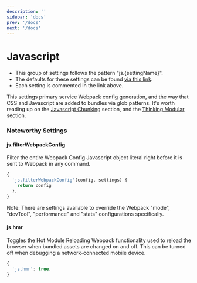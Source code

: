 ```yaml
---
description: ''
sidebar: 'docs'
prev: '/docs'
next: '/docs'
---
```


# Javascript

- This group of settings follows the pattern "js.{settingName}".
- The defaults for these settings can be found [via this link](https://github.com/halfhelix/Kit/blob/master/packages/configure/src/defaults/javascript.js).
- Each setting is commented in the link above.

This settings primary service Webpack config generation, and the way that CSS and Javascript are added to bundles via glob patterns. It's worth reading up on the [Javascript Chunking](/docs/javascript-chunking/) section, and the [Thinking Modular](/docs/thinking-modular) section.

### Noteworthy Settings

#### js.filterWebpackConfig

Filter the entire Webpack Config Javascript object literal right before it is sent to Webpack in any command.

```js
{
  'js.filterWebpackConfig'(config, settings) {
    return config
  },
}
```

Note: There are settings available to override the Webpack "mode", "devTool", "performance" and "stats" configurations specifically.

#### js.hmr

Toggles the Hot Module Reloading Webpack functionality used to reload the browser when bundled assets are changed on and off. This can be turned off when debugging a network-connected mobile device.

```js
{
  'js.hmr': true,
}
```
